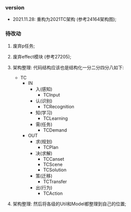 ### version
* 2021.11.28: 重构为2021TC架构 (参考24164架构图);

### 待改动

1. 废弃p任务;
2. 废弃effect模块 (参考27205);
3. 架构整理: 代码结构应该也是结构化一分二分四分八如下:

    * TC
        * IN
            * 入(感知)
                * TCInput
            * 认(识别)
                * TCRecognition
            * 知(学习)
                * TCLearning
            * 需(任务)
                * TCDemand
        * OUT
            * 求(规划)
                * TCPlan
            * 决(求解)
                * TCCanset
                * TCScene
                * TCSolution
            * 策(迁移)
                * TCTransfer
            * 出(行为)
                * TCAction

4. 架构整理: 然后将各级的Util和Model都整理到自己的位置;
